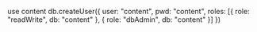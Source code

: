 use content
db.createUser({ user: "content", pwd:  "content", roles: [{ role: "readWrite", db: "content" }, { role: "dbAdmin", db: "content" }] })
